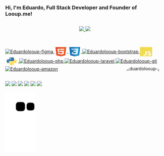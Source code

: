 ### Hi, I'm Eduardo, Full Stack Developer and Founder of Looup.me!

##

<div align="center">
  <a href="https://github.com/eduardolooup">
  <img height="180em" src="https://github-readme-stats.vercel.app/api?username=eduardolooup&show_icons=true&theme=graywhite&include_all_commits=true&count_private=true"/>
  <img height="180em" src="https://github-readme-stats.vercel.app/api/top-langs/?username=eduardolooup&layout=compact&langs_count=7&theme=graywhite"/>
</div>
  
##
  
<div style="display: inline_block"><br>
  
  <img align="center" title="Figma" alt="Eduardolooup-figma" height="30" width="40" src="https://cdn.jsdelivr.net/gh/devicons/devicon/icons/figma/figma-original.svg">
  <img align="center" title="HTML" alt="Eduardolooup-HTML" height="30" width="40" src="https://raw.githubusercontent.com/devicons/devicon/master/icons/html5/html5-original.svg">
  <img align="center" title="CSS" alt="Eduardolooup-CSS" height="30" width="40" src="https://raw.githubusercontent.com/devicons/devicon/master/icons/css3/css3-original.svg">
  <img align="center" title="Bootstrap" alt="Eduardolooup-bootstrap" height="30" width="40" src="https://cdn.jsdelivr.net/gh/devicons/devicon/icons/bootstrap/bootstrap-original.svg">
  <img align="center" title="JavaScript" alt="Eduardolooup-Js" height="30" width="40" src="https://raw.githubusercontent.com/devicons/devicon/master/icons/javascript/javascript-plain.svg">
  <img align="center" title="Python" alt="Eduardolooup-Python" height="30" width="40" src="https://raw.githubusercontent.com/devicons/devicon/master/icons/python/python-original.svg">
  <img align="center" title="PHP" alt="Eduardolooup-php" height="30" width="40" src="https://cdn.jsdelivr.net/gh/devicons/devicon/icons/php/php-plain.svg">
  <img align="center" title="Laravel" alt="Eduardolooup-laravel" height="30" width="40" src="https://cdn.jsdelivr.net/gh/devicons/devicon/icons/laravel/laravel-plain.svg">
  <img align="center" title="Git" alt="Eduardolooup-git" height="30" width="40" src="https://cdn.jsdelivr.net/gh/devicons/devicon/icons/git/git-original.svg">
  <img align="center" title="AWS" alt="Eduardolooup-amazon" height="30" width="40" src="https://cdn.jsdelivr.net/gh/devicons/devicon/icons/amazonwebservices/amazonwebservices-original.svg">
  <img align="right" alt="Eduardolooup-pic" height="150" style="border-radius:50px;" src="https://cdn.discordapp.com/attachments/847119430054838332/1012371332710793256/profile-pic_2.png?width=676&height=676">
</div>

##
  
<div> 
  <a href="https://www.youtube.com/channel/UCx-Ti7VCz-eYh1QQl7uKL-w" target="_blank"><img src="https://img.shields.io/badge/YouTube-FF0000?style=for-the-badge&logo=youtube&logoColor=white" target="_blank"></a>
  <a href="https://instagram.com/eduardolooup" target="_blank"><img src="https://img.shields.io/badge/-Instagram-%23E4405F?style=for-the-badge&logo=instagram&logoColor=white" target="_blank"></a>
 	<a href="https://www.twitch.tv/eduardolooup" target="_blank"><img src="https://img.shields.io/badge/Twitch-9146FF?style=for-the-badge&logo=twitch&logoColor=white" target="_blank"></a>
 <a href="https://discord.gg/vxkJHd7qZT" target="_blank"><img src="https://img.shields.io/badge/Discord-7289DA?style=for-the-badge&logo=discord&logoColor=white" target="_blank"></a> 
  <a href = "mailto:eduardo@looup.com.br"><img src="https://img.shields.io/badge/-Gmail-%23333?style=for-the-badge&logo=gmail&logoColor=white" target="_blank"></a>
  <a href="https://www.linkedin.com/in/eduardo-sousa-b29a251b1/" target="_blank"><img src="https://img.shields.io/badge/-LinkedIn-%230077B5?style=for-the-badge&logo=linkedin&logoColor=white" target="_blank"></a> 
 
  ![Snake animation](https://github.com/rafaballerini/rafaballerini/blob/output/github-contribution-grid-snake.svg)
 
</div>
